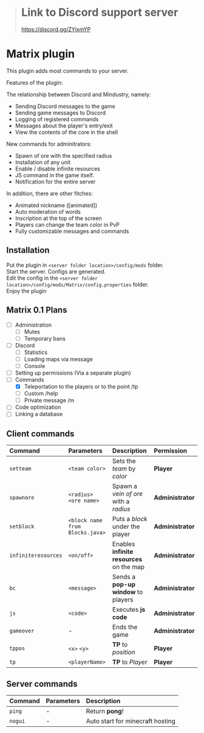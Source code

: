 > # Link to Discord support server
> https://discord.gg/ZYjxmYP

# Matrix plugin
This plugin adds most commands to your server.

Features of the plugin:<br>

The relationship between Discord and Mindustry, namely:
 - Sending Discord messages to the game
 - Sending game messages to Discord
 - Logging of registered commands
 - Messages about the player's entry/exit
 - View the contents of the core in the shell
 
New commands for adminitrators:
 - Spawn of ore with the specified radius
 - Installation of any unit
 - Enable / disable infinite resources
 - JS command in the game itself.
 - Notification for the entire server
 
In addition, there are other fitches:
 - Animated nickname ([animated])
 - Auto moderation of words
 - Inscription at the top of the screen
 - Players can change the team color in PvP
 - Fully customizable messages and commands

## Installation

Put the plugin in ``<server folder location>/config/mods`` folder.<br>
Start the server. Configs are generated.<br>
Edit the config in the ``<server folder location>/config/mods/Matrix/config.properties`` folder.<br>
Enjoy the plugin

## Matrix 0.1 Plans
- [ ] Administration
  - [ ] Mutes
  - [ ] Temporary bans
- [ ] Discord
  - [ ] Statistics
  - [ ] Loading maps via message
  - [ ] Console
- [ ] Setting up permissions (Via a separate plugin)
- [ ] Commands
  - [X] Teleportation to the players or to the point /tp
  - [ ] Custom /help
  - [ ] Private message /m
- [ ] Code optimization
- [ ] Linking a database

## Client commands

| Command | Parameters | Description | Permission
|:---|:---|:---|:--- |
| `setteam` | `<team color>` | Sets the *team* by *color* | **Player** |
| `spawnore` | `<radius>` `<ore name>` | Spawn a *vein of ore* with a *radius* | **Administrator** |
| `setblock` | `<block name from Blocks.java>` | Puts a *block* under the player | **Administrator** |
| `infiniteresources` | `<on/off>` | Enables **infinite resources** on the map | **Administrator** |
| `bc` | `<message>` | Sends a **pop-up window** to players | **Administrator** |
| `js` | `<code>` | Executes **js code** | **Administrator** |
| `gameover` | - | Ends the game | **Administrator** |
| `tppos` | `<x>` `<y>` | **TP** to *position* | **Player** |
| `tp` | `<playerName>` | **TP** to *Player* | **Player** |

## Server commands

| Command | Parameters | Description |
|:---|:---|:--- |
| `ping` | - | Return **pong**! |
| `nogui` | - | Auto start for minecraft hosting |
